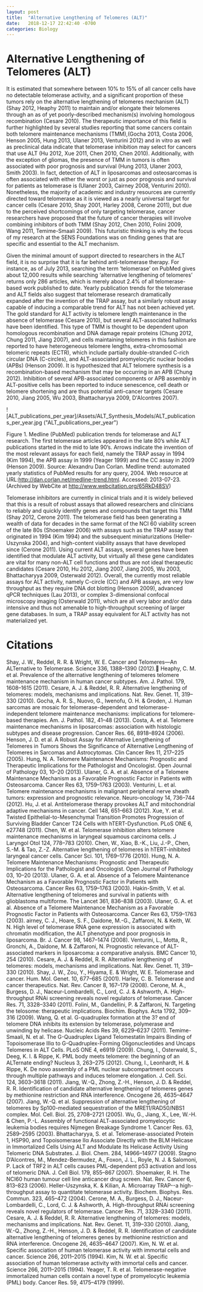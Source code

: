 ```yaml
---
layout: post
title:  "Alternative Lengthening of Telomeres (ALT)"
date:   2018-12-17 22:42:40 -0700
categories: Biology
---
```

# Alternative Lengthening of Telomeres (ALT)

It is estimated that somewhere between 10% to 15% of all cancer cells have no detectable telomerase activity, and a significant proportion of these tumors rely on the alternative lengthening of telomeres mechanism (ALT) (Shay 2012, Heaphy 2011) to maintain and/or elongate their telomeres through an as of yet poorly-described mechanism(s) involving homologous recombination (Cesare 2010). The therapeutic importance of this field is further highlighted by several studies reporting that some cancers contain both telomere maintenance mechanisms (TMM),(Gocha 2013, Costa 2006, Henson 2005, Hung 2013, Ulaner 2013, Venturini 2012) and in vitro as well as preclinical data indicate that telomerase inhibition may select for cancers that use ALT (Hu 2012, Xue 2011, Chen 2010, Chen 2010). Additionally, with the exception of gliomas, the presence of TMM in tumors is often associated with poor prognosis and survival (Hung 2013, Ulaner 2003, Smith 2003). In fact, detection of ALT in liposarcomas and osteosarcomas is often associated with either the worst or just as poor prognosis and survival for patients as telomerase is (Ulaner 2003, Cairney 2008, Venturini 2010). Nonetheless, the majority of academic and industry resources are currently directed toward telomerase as it is viewed as a nearly universal target for cancer cells (Cesare 2010, Shay 2001, Harley 2008, Cerone 2011), but due to the perceived shortcomings of only targeting telomerase, cancer researchers have proposed that the future of cancer therapies will involve combining inhibitors of both TMM (Shay 2012, Chen 2010, Folini 2009, Wang 2011, Temime-Smaali 2009).  This futuristic thinking is why the focus of my research at the SENS Foundations was on finding genes that are specific and essential to the ALT mechanism.

Given the minimal amount of support directed to researchers in the ALT field, it is no surprise that it is far behind anti-telomerase therapy. For instance, as of July 2013, searching the term ‘telomerase’ on PubMed gives about 12,000 results while searching ‘alternative lengthening of telomeres’ returns only 286 articles, which is merely about 2.4% of all telomerase-based work published to date. Yearly publication trends for the telomerase and ALT fields also suggest that telomerase research dramatically expanded after the invention of the TRAP assay, but a similarly robust assay capable of inducing a comparable trend for ALT has not been achieved yet. The gold standard for ALT activity is telomere length maintenance in the absence of telomerase (Cesare 2010), but several ALT-associated hallmarks have been identified. This type of TMM is thought to be dependent upon homologous recombination and DNA damage repair proteins (Chung 2012, Chung 2011, Jiang 2007), and cells maintaining telomeres in this fashion are reported to have heterogeneous telomere lengths, extra-chromosomal telomeric repeats (ECTR), which include partially double-stranded C-rich circular DNA (C-circles), and ALT-associated promyelocytic nuclear bodies (APBs) (Henson 2009). It is hypothesized that ALT telomere synthesis is a recombination-based mechanism that may be occurring in an APB (Chung 2012).  Inhibition of several APB-associated components or APB assembly in ALT-positive cells has been reported to induce senescence, cell death or telomere shortening and are thus potential anti-cancer targets (Cesare 2010, Jiang 2005, Wu 2003, Bhattacharyya 2009, D'Alcontres 2007).

![ALT_publications_per_year]/Assets/ALT_Synthesis_Models/ALT_publications_per_year.jpg ("ALT_publications_per_year")

Figure 1. Medline (PubMed) publication trends for telomerase and ALT research. The first telomerase articles appeared in the late 80’s while ALT publications started in the mid to late 90’s. Arrows indicate the invention of the most relevant assays for each field, namely the TRAP assay in 1994 (Kim 1994), the APB assay in 1999 (Yeager 1999) and the CC assay in 2009 (Henson 2009).  Source: Alexandru Dan Corlan. Medline trend: automated yearly statistics of PubMed results for any query, 2004. Web resource at URL:http://dan.corlan.net/medline-trend.html. Accessed: 2013-07-23. (Archived by WebCite at http://www.webcitation.org/65RkD48SV)

Telomerase inhibitors are currently in clinical trials and it is widely believed that this is a result of robust assays that allowed researchers and clinicians to reliably and quickly identify genes and compounds that target this TMM (Shay 2012, Cerone 2011). The telomerase field has been generating a wealth of data for decades in the same format of the NCI 60 viability screen of the late 80s (Shoemaker 2006) with assays such as the TRAP assay that originated in 1994 (Kim 1994) and the subsequent miniaturizations (Heller-Uszynska 2004), and high-content viability assays that have developed since (Cerone 2011). Using current ALT assays, several genes have been identified that modulate ALT activity, but virtually all these gene candidates are vital for many non-ALT cell functions and thus are not ideal therapeutic candidates (Cesare 2010, Hu 2012, Jiang 2007, Jiang 2005, Wu 2003, Bhattacharyya 2009, Osterwald 2012).  Overall, the currently most reliable assays for ALT activity, namely C-circle (CC) and APB assays, are very low throughput as they require DNA dot blotting (Henson 2009), advanced qPCR techniques (Lau 2013), or complex 3-dimensional confocal microscopy imaging (Osterwald 2011), which are all very labor and/or data intensive and thus not amenable to high-throughput screening of larger gene databases. In sum, a TRAP assay equivalent for ALT activity has not materialized yet.

# Citations
Shay, J. W., Reddel, R. R. & Wright, W. E. Cancer and Telomeres—An ALTernative to Telomerase. Science 336, 1388–1390 (2012).
Heaphy, C. M. et al. Prevalence of the alternative lengthening of telomeres telomere maintenance mechanism in human cancer subtypes. Am. J. Pathol. 179, 1608–1615 (2011).
Cesare, A. J. & Reddel, R. R. Alternative lengthening of telomeres: models, mechanisms and implications. Nat. Rev. Genet. 11, 319–330 (2010).
Gocha, A. R. S., Nuovo, G., Iwenofu, O. H. & Groden, J. Human sarcomas are mosaic for telomerase-dependent and telomerase-independent telomere maintenance mechanisms: implications for telomere-based therapies. Am. J. Pathol. 182, 41–48 (2013).
Costa, A. et al. Telomere maintenance mechanisms in liposarcomas: association with histologic subtypes and disease progression. Cancer Res. 66, 8918–8924 (2006).
Henson, J. D. et al. A Robust Assay for Alternative Lengthening of Telomeres in Tumors Shows the Significance of Alternative Lengthening of Telomeres in Sarcomas and Astrocytomas. Clin Cancer Res 11, 217–225 (2005).
Hung, N. A. Telomere Maintenance Mechanisms: Prognostic and Therapeutic Implications for the Pathologist and Oncologist. Open Journal of Pathology 03, 10–20 (2013).
Ulaner, G. A. et al. Absence of a Telomere Maintenance Mechanism as a Favorable Prognostic Factor in Patients with Osteosarcoma. Cancer Res 63, 1759–1763 (2003).
Venturini, L. et al. Telomere maintenance mechanisms in malignant peripheral nerve sheath tumors: expression and prognostic relevance. Neuro-oncology 14, 736–744 (2012).
Hu, J. et al. Antitelomerase therapy provokes ALT and mitochondrial adaptive mechanisms in cancer. Cell 148, 651–663 (2012).
Xue, Y. et al. Twisted Epithelial-to-Mesenchymal Transition Promotes Progression of Surviving Bladder Cancer T24 Cells with hTERT-Dysfunction. PLoS ONE 6, e27748 (2011).
Chen, W. et al. Telomerase inhibition alters telomere maintenance mechanisms in laryngeal squamous carcinoma cells. J Laryngol Otol 124, 778–783 (2010).
Chen, W., Xiao, B.-K., Liu, J.-P., Chen, S.-M. & Tao, Z.-Z. Alternative lengthening of telomeres in hTERT-inhibited laryngeal cancer cells. Cancer Sci. 101, 1769–1776 (2010).
Hung, N. A. Telomere Maintenance Mechanisms: Prognostic and Therapeutic Implications for the Pathologist and Oncologist. Open Journal of Pathology 03, 10–20 (2013).
Ulaner, G. A. et al. Absence of a Telomere Maintenance Mechanism as a Favorable Prognostic Factor in Patients with Osteosarcoma. Cancer Res 63, 1759–1763 (2003).
Hakin-Smith, V. et al. Alternative lengthening of telomeres and survival in patients with glioblastoma multiforme. The Lancet 361, 836–838 (2003).
Ulaner, G. A. et al. Absence of a Telomere Maintenance Mechanism as a Favorable Prognostic Factor in Patients with Osteosarcoma. Cancer Res 63, 1759–1763 (2003).
airney, C. J., Hoare, S. F., Daidone, M.-G., Zaffaroni, N. & Keith, W. N. High level of telomerase RNA gene expression is associated with chromatin modification, the ALT phenotype and poor prognosis in liposarcoma. Br. J. Cancer 98, 1467–1474 (2008).
Venturini, L., Motta, R., Gronchi, A., Daidone, M. & Zaffaroni, N. Prognostic relevance of ALT-associated markers in liposarcoma: a comparative analysis. BMC Cancer 10, 254 (2010).
Cesare, A. J. & Reddel, R. R. Alternative lengthening of telomeres: models, mechanisms and implications. Nat. Rev. Genet. 11, 319–330 (2010).
Shay, J. W., Zou, Y., Hiyama, E. & Wright, W. E. Telomerase and cancer. Hum. Mol. Genet. 10, 677–685 (2001).
Harley, C. B. Telomerase and cancer therapeutics. Nat. Rev. Cancer 8, 167–179 (2008).
Cerone, M. A., Burgess, D. J., Naceur-Lombardelli, C., Lord, C. J. & Ashworth, A. High-throughput RNAi screening reveals novel regulators of telomerase. Cancer Res. 71, 3328–3340 (2011).
Folini, M., Gandellini, P. & Zaffaroni, N. Targeting the telosome: therapeutic implications. Biochim. Biophys. Acta 1792, 309–316 (2009).
Wang, Q. et al. G-quadruplex formation at the 3? end of telomere DNA inhibits its extension by telomerase, polymerase and unwinding by helicase. Nucleic Acids Res 39, 6229–6237 (2011).
Temime-Smaali, N. et al. The G-Quadruplex Ligand Telomestatin Impairs Binding of Topoisomerase IIIα to G-Quadruplex-Forming Oligonucleotides and Uncaps Telomeres in ALT Cells. PLoS ONE 4, e6919 (2009).
Chung, I., Osterwald, S., Deeg, K. I. & Rippe, K. PML body meets telomere: the beginning of an ALTernate ending? Nucleus 3, 263–275 (2012).
Chung, I., Leonhardt, H. & Rippe, K. De novo assembly of a PML nuclear subcompartment occurs through multiple pathways and induces telomere elongation. J. Cell. Sci. 124, 3603–3618 (2011).
Jiang, W.-Q., Zhong, Z.-H., Henson, J. D. & Reddel, R. R. Identification of candidate alternative lengthening of telomeres genes by methionine restriction and RNA interference. Oncogene 26, 4635–4647 (2007).
Jiang, W.-Q. et al. Suppression of alternative lengthening of telomeres by Sp100-mediated sequestration of the MRE11/RAD50/NBS1 complex. Mol. Cell. Biol. 25, 2708–2721 (2005).
Wu, G., Jiang, X., Lee, W.-H. & Chen, P.-L. Assembly of functional ALT-associated promyelocytic leukemia bodies requires Nijmegen Breakage Syndrome 1. Cancer Res. 63, 2589–2595 (2003).
Bhattacharyya, S. et al. Telomerase-associated Protein 1, HSP90, and Topoisomerase IIα Associate Directly with the BLM Helicase in Immortalized Cells Using ALT and Modulate Its Helicase Activity Using Telomeric DNA Substrates. J. Biol. Chem. 284, 14966–14977 (2009).
Stagno D’Alcontres, M., Mendez-Bermudez, A., Foxon, J. L., Royle, N. J. & Salomoni, P. Lack of TRF2 in ALT cells causes PML-dependent p53 activation and loss of telomeric DNA. J. Cell Biol. 179, 855–867 (2007).
Shoemaker, R. H. The NCI60 human tumour cell line anticancer drug screen. Nat. Rev. Cancer 6, 813–823 (2006).
Heller-Uszynska, K. & Kilian, A. Microarray TRAP--a high-throughput assay to quantitate telomerase activity. Biochem. Biophys. Res. Commun. 323, 465–472 (2004).
Cerone, M. A., Burgess, D. J., Naceur-Lombardelli, C., Lord, C. J. & Ashworth, A. High-throughput RNAi screening reveals novel regulators of telomerase. Cancer Res. 71, 3328–3340 (2011).
Cesare, A. J. & Reddel, R. R. Alternative lengthening of telomeres: models, mechanisms and implications. Nat. Rev. Genet. 11, 319–330 (2010).
Jiang, W.-Q., Zhong, Z.-H., Henson, J. D. & Reddel, R. R. Identification of candidate alternative lengthening of telomeres genes by methionine restriction and RNA interference. Oncogene 26, 4635–4647 (2007).
Kim, N. W. et al. Specific association of human telomerase activity with immortal cells and cancer. Science 266, 2011–2015 (1994).
Kim, N. W. et al. Specific association of human telomerase activity with immortal cells and cancer. Science 266, 2011–2015 (1994).
Yeager, T. R. et al. Telomerase-negative immortalized human cells contain a novel type of promyelocytic leukemia (PML) body. Cancer Res. 59, 4175–4179 (1999).
